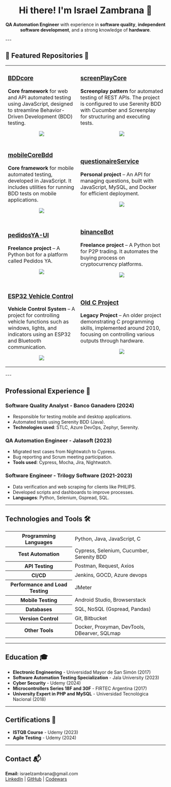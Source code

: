 

<h1 align="center">Hi there! I'm Israel Zambrana 👋</h1>

<p align="center">
  <strong>QA Automation Engineer</strong> with experience in <strong>software quality</strong>, <strong>independent software development</strong>, and a strong knowledge of <strong>hardware</strong>.
</p>
---

<h2>📂 Featured Repositories 📂</h2>

<div align="center">
  <table>
    <tr>
      <td>
        <h3><a href="https://github.com/dkmar11/BDDcore" target="_blank">BDDcore</a></h3>
        <p>
          <strong>Core framework</strong> for web and API automated testing using JavaScript, designed to streamline Behavior-Driven Development (BDD) testing.
        </p>
        <p align="center">
          <a href="https://skillicons.dev">
            <img src="https://skillicons.dev/icons?i=nodejs,jenkins,jest,docker,selenium,gherkin,azure" />
          </a>
        </p>
      </td>
      <td>
        <h3><a href="https://github.com/dkmar11/screenPlayCore" target="_blank">screenPlayCore</a></h3>
        <p>
          <strong>Screenplay pattern</strong> for automated testing of REST APIs. The project is configured to use Serenity BDD with Cucumber and Screenplay for structuring and executing tests.
        </p>
                <p align="center">
          <a href="https://skillicons.dev">
            <img src="https://skillicons.dev/icons?i=java,gherkin,gradle" />
          </a>
        </p>
      </td>
    </tr>
    <tr>
      <td>
        <h3><a href="https://github.com/dkmar11/mobileCoreBdd" target="_blank">mobileCoreBdd</a></h3>
        <p>
          <strong>Core framework</strong> for mobile automated testing, developed in JavaScript. It includes utilities for running BDD tests on mobile applications.
        </p>
                <p align="center">
          <a href="https://skillicons.dev">
            <img src="https://skillicons.dev/icons?i=nodejs,androidstudio,gherkin" />
          </a>
        </p>
      </td>
      <td>
        <h3><a href="https://github.com/dkmar11/questionaireService" target="_blank">questionaireService</a></h3>
        <p>
          <strong>Personal project</strong> – An API for managing questions, built with JavaScript, MySQL, and Docker for efficient deployment.
        </p>
                <p align="center">
          <a href="https://skillicons.dev">
             <img src="https://skillicons.dev/icons?i=nodejs,jenkins,jest,docker,express,mysql" />
          </a>
        </p>
      </td>
    </tr>
    <tr>
      <td>
        <h3><a href="https://github.com/dkmar11/pedidosYA-UI" target="_blank">pedidosYA-UI</a></h3>
        <p>
          <strong>Freelance project</strong> – A Python bot for a platform called Pedidos YA.
        </p>
                <p align="center">
          <a href="https://skillicons.dev">
             <img src="https://skillicons.dev/icons?i=py,selenium" />
          </a>
        </p>
      </td>
      <td>
        <h3><a href="https://github.com/dkmar11/binanceBot" target="_blank">binanceBot</a></h3>
        <p>
          <strong>Freelance project</strong> – A Python bot for P2P trading. It automates the buying process on cryptocurrency platforms.
        </p>
                <p align="center">
          <a href="https://skillicons.dev">
             <img src="https://skillicons.dev/icons?i=py,selenium" />
          </a>
        </p>
      </td>
    </tr>
    <tr>
      <td>
        <h3><a href="https://github.com/dkmar11/VehicleControlSystem" target="_blank">ESP32 Vehicle Control</a></h3>
        <p>
          <strong>Vehicle Control System</strong> – A project for controlling vehicle functions such as windows, lights, and indicators using an ESP32 and Bluetooth communication.
        </p>
        <p align="center">
          <a href="https://skillicons.dev">
            <img src="https://skillicons.dev/icons?i=arduino" />
          </a>
        </p>
      </td>
      <td>
        <h3><a href="https://github.com/dkmar11/nurseCallSystem" target="_blank">Old C Project</a></h3>
        <p>
          <strong>Legacy Project</strong> – An older project demonstrating C programming skills, implemented around 2010, focusing on controlling various outputs through hardware.
        </p>
        <p align="center">
          <a href="https://skillicons.dev">
            <img src="https://skillicons.dev/icons?i=c" />
          </a>
        </p>
      </td>
    </tr>
  </table>
</div>
---

<h2>Professional Experience 💼</h2>

<h3>Software Quality Analyst - Banco Ganadero (2024)</h3>
<ul>
  <li>Responsible for testing mobile and desktop applications.</li>
  <li>Automated tests using Serenity BDD (Java).</li>
  <li><strong>Technologies used</strong>: STLC, Azure DevOps, Zephyr, Serenity.</li>
</ul>

<h3>QA Automation Engineer - Jalasoft (2023)</h3>
<ul>
  <li>Migrated test cases from Nightwatch to Cypress.</li>
  <li>Bug reporting and Scrum meeting participation.</li>
  <li><strong>Tools used</strong>: Cypress, Mocha, Jira, Nightwatch.</li>
</ul>


<h3>Software Engineer - Trilogy Software (2021-2023)</h3>
<ul>
  <li>Data verification and web scraping for clients like PHILIPS.</li>
  <li>Developed scripts and dashboards to improve processes.</li>
  <li><strong>Languages</strong>: Python, Selenium, Gspread, SQL.</li>
</ul>

---

<h2>Technologies and Tools 🛠️</h2>
<table>
  <tr>
    <th>Programming Languages</th>
    <td>Python, Java, JavaScript, C</td>
  </tr>
  <tr>
    <th>Test Automation</th>
    <td>Cypress, Selenium, Cucumber, Serenity BDD</td>
  </tr>
  <tr>
    <th>API Testing</th>
    <td>Postman, Request, Axios</td>
  </tr>
  <tr>
    <th>CI/CD</th>
    <td>Jenkins, GOCD, Azure devops</td>
  </tr>
  <tr>
    <th>Performance and Load Testing</th>
    <td>JMeter</td>
  </tr>
  <tr>
    <th>Mobile Testing</th>
    <td>Android Studio, Browserstack</td>
  </tr>
  <tr>
    <th>Databases</th>
    <td>SQL, NoSQL (Gspread, Pandas)</td>
  </tr>
  <tr>
    <th>Version Control</th>
    <td>Git, Bitbucket</td>
  </tr>
  <tr>
    <th>Other Tools</th>
    <td>Docker, Proxyman, DevTools, DBearver, SQLmap</td>
  </tr>
</table>

---

<h2>Education 🎓</h2>
<ul>
  <li><strong>Electronic Engineering</strong> - Universidad Mayor de San Simón (2017)</li>
  <li><strong>Software Automation Testing Specialization</strong> - Jala University (2023)</li>
  <li><strong>Cyber Security</strong> - Udemy (2024)</li>
  <li><strong>Microcontrollers Series 18F and 30F</strong> - FIRTEC Argentina (2017)</li>
  <li><strong>University Expert in PHP and MySQL</strong> - Universidad Tecnológica Nacional (2018)</li>
</ul>

---

<h2>Certifications 📜</h2>
<ul>
  <li><strong>ISTQB Course</strong> - Udemy (2023)</li>
  <li><strong>Agile Testing</strong> - Udemy (2024)</li>
</ul>

---

<h2>Contact 📬</h2>
<p>
  <strong>Email:</strong> israelzambrana@gmail.com<br>
  <a href="https://www.linkedin.com/in/dkmar11/" target="_blank">LinkedIn</a> | 
  <a href="https://github.com/dkmar11" target="_blank">GitHub</a> | 
  <a href="https://www.codewars.com/users/dkmar" target="_blank">Codewars</a>
</p>
